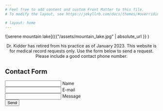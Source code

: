 ```yaml
---
# Feel free to add content and custom Front Matter to this file.
# To modify the layout, see https://jekyllrb.com/docs/themes/#overriding-theme-defaults

# layout: home
---
```


![serene mountain lake]({{"/assets/mountain_lake.jpg" | absolute_url }} ) 

<center>Dr. Kidder has retired from his practice as of January 2023. This website is for medical record requests only. Use the form below to send a request. Please include a good contact phone number.</center>

 

  <section class="get-in-touch">
   <h1 class="title">Contact Form</h1>
   <form class="contact-form row" action="mailto:{{ site.email }}" method="get" enctype="text/plain">
      <div class="form-field col x-50">
         <input id="name" class="input-text js-input" type="text" required>
         <label class="label" for="name">Name</label>
      </div>
      <div class="form-field col x-50">
         <input id="email" class="input-text js-input" type="email" required>
         <label class="label" for="email">E-mail</label>
      </div>
      <div class="form-field col x-100">
         <input id="message" class="input-text js-input" type="text" required>
         <label class="label" for="message">Message</label>
      </div>
      <div class="form-field col x-100 align-center">
         <input class="submit-btn" type="submit" value="Send">
      </div>
   </form>
</section>

<script type="text/javascript" src="assets/js/jquery.min.js" ></script>
<script type="text/javascript" src="assets/js/custom.js"></script>